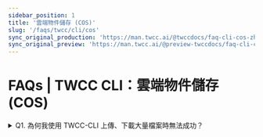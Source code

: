 ```yaml
---
sidebar_position: 1
title: '雲端物件儲存 (COS)'
slug: '/faqs/twcc/cli/cos'
sync_original_production: 'https://man.twcc.ai/@twccdocs/faq-cli-cos-zh' 
sync_original_preview: 'https://man.twcc.ai/@preview-twccdocs/faq-cli-cos-zh'
---
```


# FAQs | TWCC CLI：雲端物件儲存 (COS)

<details>

<summary> Q1. 為何我使用 TWCC-CLI 上傳、下載大量檔案時無法成功？</summary>

目前 TWCC CLI 檔案管理功能仍在開發優化中，如需傳輸大量檔案，建議參考[此文件](https://man.twcc.ai/@twccdocs/cosbackup-zh)使用 s3cmd 相關指令操作。

</details>